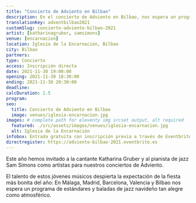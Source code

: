 ```yaml
---
title: "Concierto de Adviento en Bilbao"
description: En el concierto de Adviento en Bilbao, nos espera un programa de estándares y baladas de jazz navideño tan alegre como atmosférico.
translationKey: adventbilbao2021
customSlug: concierto-adviento-bilbao-2021
artist: [katharinagruber, samsimons]
venue: [encarnacion]
location: Iglesia de la Encarnación, Bilbao
city: Bilbao
partners:
type: Concierto
access: Inscripción directa
date: 2021-11-30 19:00:00
opening: 2021-11-30 18:30:00
ending: 2021-11-30 20:30:00
deadline:
calcDuration: 1.5
program:
seo:
  title: Concierto de Adviento en Bilbao
  image: venues/iglesia-encarnacion.jpg
images: # complete path for eleventy img srcset output, alt required
  featured: ./src/assets/images/venues/iglesia-encarnacion.jpg
  alt: Iglesia de la Encarnación
infobox: Entrada gratuita con inscripción previa a través de Eventbrite. Agradecemos una pequeña donación para el lugar de la celebración.
directregister: https://adviento-bilbao-2021.eventbrite.es
---
```


Este año hemos invitado a la cantante Katharina Gruber y al pianista de jazz Sam Simons como artistas para nuestros conciertos de Adviento.

El talento de estos jóvenes músicos despierta la expectación de la fiesta más bonita del año: En Málaga, Madrid, Barcelona, Valencia y Bilbao nos espera un programa de estándares y baladas de jazz navideño tan alegre como atmosférico.
